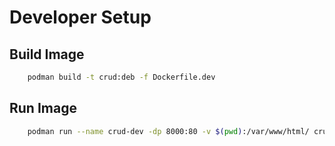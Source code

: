 # Developer Setup

## Build Image

```bash
    podman build -t crud:deb -f Dockerfile.dev
```

## Run Image

```bash
    podman run --name crud-dev -dp 8000:80 -v $(pwd):/var/www/html/ crud:deb
```